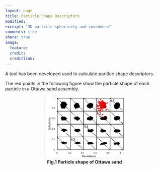 ```yaml
---
layout: page
title: Particle Shape Descriptors
modified: 
excerpt: "3D particle sphericity and roundness"
comments: true
share: true
image:
  feature: 
  credit: 
  creditlink: 
---
```


A tool has been developed used to calculate paritlce shape descriptors.

The red points in the following figure show the particle shape of each particle in a Ottawa sand assembly.

<figure align="center">	
	<img src="../images/Ottawa-sand-particle-shape.png" width='60%'/><br>
	<figcaption><b>Fig.1 Particle shape of Ottawa sand</b></figcaption>	
</figure>